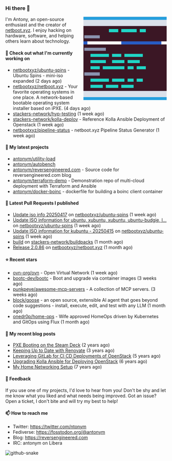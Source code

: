 
### Hi there 👋

<img align="right" src="https://raw.githubusercontent.com/antonym/antonym/master/assets/nbxyz.png" width="260">

I'm Antony, an open-source enthusiast and the creator of [netboot.xyz](https://netboot.xyz). I enjoy 
hacking on hardware, software, and helping others learn about technology. 

#### 👷 Check out what I'm currently working on

- [netbootxyz/ubuntu-spins](https://github.com/netbootxyz/ubuntu-spins) - Ubuntu Spins - mini-iso expanded (2 days ago)
- [netbootxyz/netboot.xyz](https://github.com/netbootxyz/netboot.xyz) - Your favorite operating systems in one place.  A network-based bootable operating system installer based on iPXE. (4 days ago)
- [stackers-network/hyp-testing](https://github.com/stackers-network/hyp-testing) (1 week ago)
- [stackers-network/kolla-deploy](https://github.com/stackers-network/kolla-deploy) - Reference Kolla Ansible Deployment of Openstack (1 week ago)
- [netbootxyz/pipeline-status](https://github.com/netbootxyz/pipeline-status) - netboot.xyz Pipeline Status Generator (1 week ago)

#### 🌱 My latest projects

- [antonym/utility-load](https://github.com/antonym/utility-load)
- [antonym/autobench](https://github.com/antonym/autobench)
- [antonym/reversengineered.com](https://github.com/antonym/reversengineered.com) - Source code for reversengineered.com blog
- [antonym/terraform-demo](https://github.com/antonym/terraform-demo) - Demonstration repo of multi-cloud deployment with Terraform and Ansible
- [antonym/docker-boinc](https://github.com/antonym/docker-boinc) - dockerfile for building a boinc client container

#### 🔨 Latest Pull Requests I published

- [Update iso info 20250417](https://github.com/netbootxyz/ubuntu-spins/pull/5) on [netbootxyz/ubuntu-spins](https://github.com/netbootxyz/ubuntu-spins) (1 week ago)
- [Update ISO information for ubuntu, xubuntu, xubuntu, ubuntu-budgie, l…](https://github.com/netbootxyz/ubuntu-spins/pull/2) on [netbootxyz/ubuntu-spins](https://github.com/netbootxyz/ubuntu-spins) (1 week ago)
- [Update ISO information for kubuntu - 20250415](https://github.com/netbootxyz/ubuntu-spins/pull/1) on [netbootxyz/ubuntu-spins](https://github.com/netbootxyz/ubuntu-spins) (1 week ago)
- [build](https://github.com/stackers-network/buildpacks/pull/5) on [stackers-network/buildpacks](https://github.com/stackers-network/buildpacks) (1 month ago)
- [Release 2.0.86](https://github.com/netbootxyz/netboot.xyz/pull/1594) on [netbootxyz/netboot.xyz](https://github.com/netbootxyz/netboot.xyz) (1 month ago)

#### ⭐ Recent stars

- [ovn-org/ovn](https://github.com/ovn-org/ovn) - Open Virtual Network (1 week ago)
- [bootc-dev/bootc](https://github.com/bootc-dev/bootc) - Boot and upgrade via container images (3 weeks ago)
- [punkpeye/awesome-mcp-servers](https://github.com/punkpeye/awesome-mcp-servers) - A collection of MCP servers. (3 weeks ago)
- [block/goose](https://github.com/block/goose) - an open source, extensible AI agent that goes beyond code suggestions - install, execute, edit, and test with any LLM (1 month ago)
- [onedr0p/home-ops](https://github.com/onedr0p/home-ops) - Wife approved HomeOps driven by Kubernetes and GitOps using Flux (1 month ago)

#### 📜 My recent blog posts

- [PXE Booting on the Steam Deck](https://www.reversengineered.com/2022/08/02/pxe-booting-on-the-steam-deck/) (2 years ago)
- [Keeping Up to Date with Renovate](https://www.reversengineered.com/2022/03/13/keeping-up-to-date-with-renovate/) (3 years ago)
- [Leveraging GitLab for CI CD Deployments of OpenStack](https://www.reversengineered.com/2019/08/13/leveraging-gitlab-for-ci-cd-deployments-of-openstack/) (5 years ago)
- [Upgrading Kolla Ansible for Deploying OpenStack](https://www.reversengineered.com/2019/05/10/upgrading-kolla-ansible-for-deploying-openstack/) (6 years ago)
- [My Home Networking Setup](https://www.reversengineered.com/2017/07/29/my-home-networking-setup/) (7 years ago)

#### 💬 Feedback

If you use one of my projects, I'd love to hear from you! Don't be shy and let me know what you liked
and what needs being improved. Got an issue? Open a ticket, I don't bite and will try my best to help!

#### 📫 How to reach me

- Twitter: https://twitter.com/ntonym
- Fediverse: https://fosstodon.org/@antonym
- Blog: https://reversengineered.com
- IRC: antonym on Libera
<picture>
  <source media="(prefers-color-scheme: dark)" srcset="https://raw.githubusercontent.com/antonym/antonym/output/github-contribution-grid-snake-dark.svg" />
  <source media="(prefers-color-scheme: light)" srcset="https://raw.githubusercontent.com/antonym/antonym/output/github-contribution-grid-snake.svg" />
  <img alt="github-snake" src="github-snake.svg" />
</picture>
